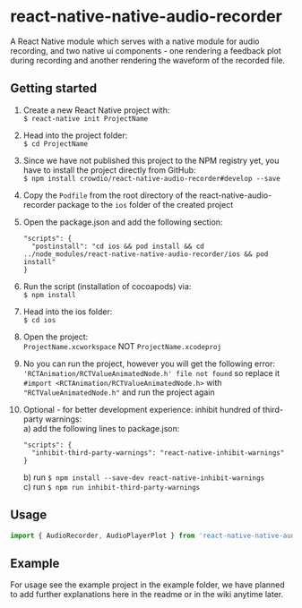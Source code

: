 
# react-native-native-audio-recorder

A React Native module which serves with a native module for audio recording, and two native ui components - one rendering a feedback plot during recording and another rendering the waveform of the recorded file.

## Getting started
1. Create a new React Native project with:  
`$ react-native init ProjectName`
    
2. Head into the project folder:  
`$ cd ProjectName`

3. Since we have not published this project to the NPM registry yet, you have to install the project directly from GitHub:  
`$ npm install crowdio/react-native-audio-recorder#develop --save`

4. Copy the `Podfile` from the root directory of the react-native-audio-recorder package to the `ios` folder of the created project

5. Open the package.json and add the following section:  
    ```
    "scripts": {
      "postinstall": "cd ios && pod install && cd ../node_modules/react-native-native-audio-recorder/ios && pod install"
    }
    ```
6. Run the script (installation of cocoapods) via:  
`$ npm install`

7. Head into the ios folder:  
`$ cd ios`

8. Open the project:  
`ProjectName.xcworkspace` NOT `ProjectName.xcodeproj`

9. No you can run the project, however you will get the following error:
`'RCTAnimation/RCTValueAnimatedNode.h' file not found` so replace it `#import <RCTAnimation/RCTValueAnimatedNode.h>` with `"RCTValueAnimatedNode.h"` and run the project again
    
10. Optional - for better development experience: inhibit hundred of third-party warnings:  
a) add the following lines to package.json:
    ```
    "scripts": {
      "inhibit-third-party-warnings": "react-native-inhibit-warnings"
    }
    ```
    b) run `$ npm install --save-dev react-native-inhibit-warnings`  
    c) run `$ npm run inhibit-third-party-warnings`  

    
    
## Usage
```javascript
import { AudioRecorder, AudioPlayerPlot } from 'react-native-native-audio-recorder';
```

## Example

For usage see the example project in the example folder, we have planned to add further explanations here in the readme or in the wiki anytime later. 